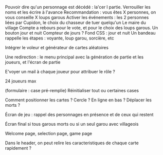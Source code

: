 Pouvoir dire qu'un personnage est décédé : la'cer l partie.
Verrouiller les noms et les écrire à l'avance
Recommandation : vous êtes X personnes, on vous conseille X loups garous
Activer les événements : les 2 personnes liées par Cupidon, le choix du chasseur de tuer quelqu'un
Le maire du village
Compte a rebours pour le vote, et pour le choix des loups garous. Un bouton jour et nuit
Compteur de jours ?
Fond CSS : jour et nuit
Un bandeau rappelle les étapes : voyante, loup garou, sorcière, etc

Intégrer le voleur et générateur de cartes aléatoires

Une redirection : le menu principal avec la génération de partie et les joueurs, et l'écran de partie

E'voyer un mail à chaque joueur pour attribuer le rôle ?

24 joueurs max

(formulaire : case pré-remplie)
Réinitialiser tout ou certaines cases

Comment positionner les cartes ? Cercle ? En ligne en bas ? Déplacer les morts ?

Écran de jeu : rappel des personnages en présence et de ceux qui restent

Écran final si tous garous morts ou si un seul garou avec villageois

Welcome page, selection page, game page

Dans le header, on peut relire les caracteristiques de chaque carte rapidement ?